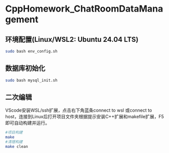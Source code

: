 # CppHomework_ChatRoomDataManagement
## 环境配置(Linux/WSL2: Ubuntu 24.04 LTS)
```sh
sudo bash env_config.sh
```
## 数据库初始化
```sh
sudo bash mysql_init.sh
```
## 二次编辑
VScode安装WSL/ssh扩展，点击右下角蓝条connect to wsl 或connect to host，连接到Linux后打开项目文件夹根据提示安装C++扩展和makefile扩展，F5即可自动构建并运行。
```sh
#项目构建
make
#清理构建
make clean
```
